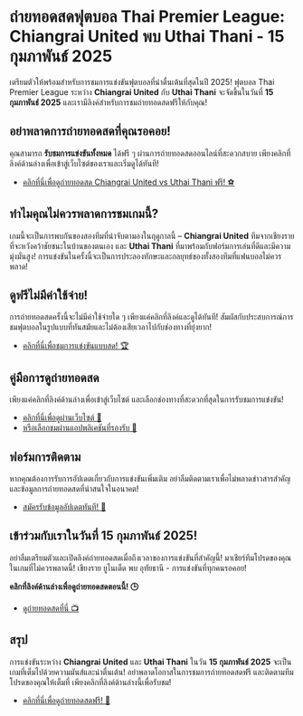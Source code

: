 # ถ่ายทอดสดฟุตบอล Thai Premier League: Chiangrai United พบ Uthai Thani - 15 กุมภาพันธ์ 2025

เตรียมตัวให้พร้อมสำหรับการชมการแข่งขันฟุตบอลที่น่าตื่นเต้นที่สุดในปี 2025! ฟุตบอล Thai Premier League ระหว่าง **Chiangrai United** กับ **Uthai Thani** จะจัดขึ้นในวันที่ **15 กุมภาพันธ์ 2025** และเรามีลิงค์สำหรับการชมถ่ายทอดสดฟรีให้กับคุณ!

## อย่าพลาดการถ่ายทอดสดที่คุณรอคอย!

คุณสามารถ **รับชมการแข่งขันทั้งหมด** ได้ฟรี ๆ ผ่านการถ่ายทอดสดออนไลน์ที่สะดวกสบาย เพียงคลิกที่ลิงค์ด้านล่างเพื่อเข้าสู่เว็บไซต์ของเราและเริ่มดูได้ทันที!

- [คลิกที่นี่เพื่อดูถ่ายทอดสด Chiangrai United vs Uthai Thani ฟรี! ⚽](https://tinyurl.com/livestreamfreeo?st=Chiangrai+United+vs+Uthai+Thani&si=ghc)

## ทำไมคุณไม่ควรพลาดการชมเกมนี้?

เกมนี้จะเป็นการพบกันของสองทีมที่น่าจับตามองในฤดูกาลนี้ – **Chiangrai United** ทีมจากเชียงรายที่จะหวังคว้าชัยชนะในบ้านของตนเอง และ **Uthai Thani** ที่มาพร้อมกับฟอร์มการเล่นที่ดีและมีความมุ่งมั่นสูง! การแข่งขันในครั้งนี้จะเป็นการประลองทักษะและกลยุทธ์ของทั้งสองทีมที่แฟนบอลไม่ควรพลาด!

## ดูฟรีไม่มีค่าใช้จ่าย!

การถ่ายทอดสดครั้งนี้จะไม่มีค่าใช้จ่ายใด ๆ เพียงแค่คลิกที่ลิงค์และดูได้ทันที! สัมผัสกับประสบการณ์การชมฟุตบอลในรูปแบบที่ทันสมัยและไม่ต้องเสียเวลาไปกับช่องทางที่ยุ่งยาก!

- [คลิกที่นี่เพื่อชมการแข่งขันแบบสด! 🏆](https://tinyurl.com/livestreamfreeo?st=Chiangrai+United+vs+Uthai+Thani&si=ghc)

## คู่มือการดูถ่ายทอดสด

เพียงแค่คลิกที่ลิงค์ด้านล่างเพื่อเข้าสู่เว็บไซต์ และเลือกช่องทางที่สะดวกที่สุดในการรับชมการแข่งขัน!

- [คลิกที่นี่เพื่อดูผ่านเว็บไซต์ 📲](https://tinyurl.com/livestreamfreeo?st=Chiangrai+United+vs+Uthai+Thani&si=ghc)
- [หรือเลือกชมผ่านแอปพลิเคชันที่รองรับ 🎥](https://tinyurl.com/livestreamfreeo?st=Chiangrai+United+vs+Uthai+Thani&si=ghc)

## ฟอร์มการติดตาม

หากคุณต้องการรับการอัปเดตเกี่ยวกับการแข่งขันเพิ่มเติม อย่าลืมติดตามเราเพื่อไม่พลาดข่าวสารสำคัญ และข้อมูลการถ่ายทอดสดที่น่าสนใจในอนาคต!

- [สมัครรับข้อมูลอัปเดตทันที! 📧](https://tinyurl.com/livestreamfreeo?st=Chiangrai+United+vs+Uthai+Thani&si=ghc)

## เข้าร่วมกับเราในวันที่ 15 กุมภาพันธ์ 2025!

อย่าลืมเตรียมตัวและเปิดลิงค์ถ่ายทอดสดเมื่อถึงเวลาของการแข่งขันที่สำคัญนี้! มาเชียร์ทีมโปรดของคุณในเกมที่ไม่ควรพลาดนี้! เชียงราย ยูไนเต็ด พบ อุทัยธานี - การแข่งขันที่ทุกคนรอคอย!

**คลิกที่ลิงค์ด้านล่างเพื่อดูถ่ายทอดสดตอนนี้! 🕒**

- [ดูถ่ายทอดสดที่นี่ 📺](https://tinyurl.com/livestreamfreeo?st=Chiangrai+United+vs+Uthai+Thani&si=ghc)

## สรุป

การแข่งขันระหว่าง **Chiangrai United** และ **Uthai Thani** ในวัน **15 กุมภาพันธ์ 2025** จะเป็นเกมที่เต็มไปด้วยความมันส์และน่าตื่นเต้น! อย่าพลาดโอกาสในการชมการถ่ายทอดสดฟรี และติดตามทีมโปรดของคุณให้เต็มที่ เพียงคลิกที่ลิงค์ด้านล่างนี้เพื่อรับชม!

- [คลิกที่นี่เพื่อดูถ่ายทอดสดฟรี! 🏅](https://tinyurl.com/livestreamfreeo?st=Chiangrai+United+vs+Uthai+Thani&si=ghc)
